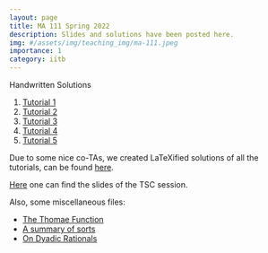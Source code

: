 ```yaml
---
layout: page
title: MA 111 Spring 2022
description: Slides and solutions have been posted here.
img: #/assets/img/teaching_img/ma-111.jpeg
importance: 1
category: iitb
---
```


Handwritten Solutions

1. [Tutorial 1](https://siddhant-midha.github.io/assets/pdf/teaching_pdf/ma-111-21/handwritten%20tut-1.pdf)
2. [Tutorial 2](https://siddhant-midha.github.io/assets/pdf/teaching_pdf/ma-111-21/handwritten%20tut-2.pdf)
3. [Tutorial 3](https://siddhant-midha.github.io/assets/pdf/teaching_pdf/ma-111-21/handwritten%20tut-3.pdf)
4. [Tutorial 4](https://siddhant-midha.github.io/assets/pdf/teaching_pdf/ma-111-21/handwritten%20tut-4.pdf)
5. [Tutorial 5](https://siddhant-midha.github.io/assets/pdf/teaching_pdf/ma-111-21/handwritten%20tut-5.pdf)

Due to some nice co-TAs, we created LaTeXified solutions of all the tutorials, can be found [here](https://siddhant-midha.github.io/assets/pdf/teaching_pdf/ma-111-21/final%20solutions.pdf).

[Here](https://siddhant-midha.github.io/assets/pdf/teaching_pdf/ma-111-21/tsc.pdf) one can find the slides of the TSC session.

Also, some miscellaneous files:
- [The Thomae Function](https://siddhant-midha.github.io/assets/pdf/teaching_pdf/ma-111-21/The%20Thomae%20Function.pdf)
- [A summary of sorts](https://siddhant-midha.github.io/assets/pdf/teaching_pdf/ma-111-21/a%20summary%20of%20sorts.pdf)
- [On Dyadic Rationals](https://siddhant-midha.github.io/assets/pdf/teaching_pdf/ma-111-21/dyadic.pdf)
